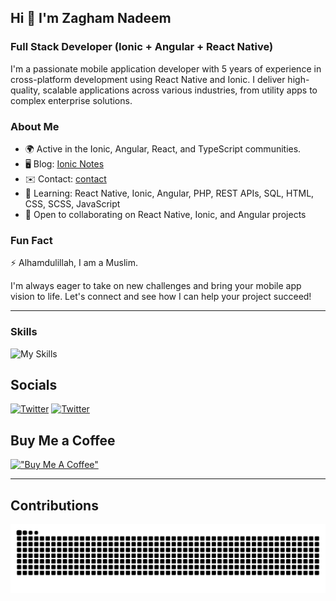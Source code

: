 ## Hi 👋 I'm Zagham Nadeem

### Full Stack Developer (Ionic + Angular + React Native)

I'm a passionate mobile application developer with 5 years of experience in cross-platform development using React Native and Ionic. I deliver high-quality, scalable applications across various industries, from utility apps to complex enterprise solutions.

### About Me
- 🌍 Active in the Ionic, Angular, React, and TypeScript communities.
- 🖥️ Blog: [Ionic Notes](http://ionicnotes.com)
- ✉️ Contact: [contact](mailto:dev.zagham@gmail.com)
- 🧠 Learning: React Native, Ionic, Angular, PHP, REST APIs, SQL, HTML, CSS, SCSS, JavaScript
- 🤝 Open to collaborating on React Native, Ionic, and Angular projects

### Fun Fact
⚡ Alhamdulillah, I am a Muslim.

I'm always eager to take on new challenges and bring your mobile app vision to life. Let's connect and see how I can help your project succeed!

---

### Skills

![My Skills](https://skillicons.dev/icons?i=angular,vue,react,aws,gcp,typescript,html,css,sass,firebase,jest,md,tailwind,vercel,vite,wordpress,vscode,android,supabase)

## Socials

[![Twitter](https://skillicons.dev/icons?i=twitter)](https://twitter.com/ionicnotes)
[![Twitter](https://skillicons.dev/icons?i=linkedin)](https://www.linkedin.com/in/zagham-dev/)

## Buy Me a Coffee
[!["Buy Me A Coffee"](https://www.buymeacoffee.com/assets/img/custom_images/orange_img.png)](https://www.buymeacoffee.com/zaghamnadeem)

---

## Contributions
<picture>
  <source media="(prefers-color-scheme: dark)" srcset="https://raw.githubusercontent.com/zagham-nadeem/zagham-nadeem/output/github-contribution-grid-snake-dark.svg">
  <source media="(prefers-color-scheme: light)" srcset="https://raw.githubusercontent.com/zagham-nadeem/zagham-nadeem/output/github-contribution-grid-snake.svg">
  <img alt="github contribution grid snake animation" src="https://raw.githubusercontent.com/zagham-nadeem/zagham-nadeem/output/github-contribution-grid-snake.svg">
</picture>


